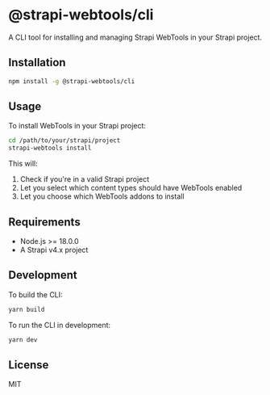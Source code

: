 # @strapi-webtools/cli

A CLI tool for installing and managing Strapi WebTools in your Strapi project.

## Installation

```bash
npm install -g @strapi-webtools/cli
```

## Usage

To install WebTools in your Strapi project:

```bash
cd /path/to/your/strapi/project
strapi-webtools install
```

This will:
1. Check if you're in a valid Strapi project
2. Let you select which content types should have WebTools enabled
3. Let you choose which WebTools addons to install

## Requirements

- Node.js >= 18.0.0
- A Strapi v4.x project

## Development

To build the CLI:

```bash
yarn build
```

To run the CLI in development:

```bash
yarn dev
```

## License

MIT 
